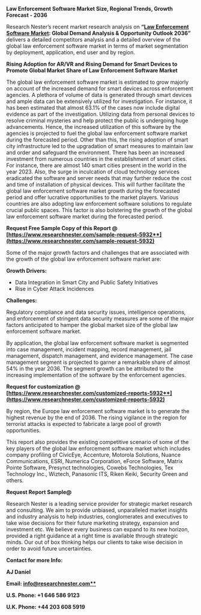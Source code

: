 ﻿**Law Enforcement Software Market Size, Regional Trends, Growth Forecast - 2036**

Research Nester’s recent market research analysis on **“[Law Enforcement Software Market](https://www.researchnester.com/reports/law-enforcement-software-market/5932): Global Demand Analysis & Opportunity Outlook 2036”** delivers a detailed competitors analysis and a detailed overview of the global law enforcement software market in terms of market segmentation by deployment, application, end user and by region. 

**Rising Adoption for AR/VR and Rising Demand for Smart Devices to Promote Global Market Share of Law Enforcement Software Market**

The global law enforcement software market is estimated to grow majorly on account of the increased demand for smart devices across enforcement agencies. A plethora of volume of data is generated through smart devices and ample data can be extensively utilized for investigation. For instance, it has been estimated that almost 63.1% of the cases now include digital evidence as part of the investigation. Utilizing data from personal devices to resolve criminal mysteries and help protect the public is undergoing huge advancements. Hence, the increased utilization of this software by the agencies is projected to fuel the global law enforcement software market during the forecasted period. Other than this, the rising adoption of smart city infrastructure led to the upgradation of smart measures to maintain law and order and safeguard the environment. There has been an increased investment from numerous countries in the establishment of smart cities. For instance, there are almost 140 smart cities present in the world in the year 2023. Also, the surge in inculcation of cloud technology services eradicated the software and server needs that may further reduce the cost and time of installation of physical devices. This will further facilitate the global law enforcement software market growth during the forecasted period and offer lucrative opportunities to the market players. Various countries are also adopting law enforcement software solutions to regulate crucial public spaces. This factor is also bolstering the growth of the global law enforcement software market during the forecasted period. 

**Request Free Sample Copy of this Report @ [https://www.researchnester.com/sample-request-5932**](https://www.researchnester.com/sample-request-5932)**

Some of the major growth factors and challenges that are associated with the growth of the global law enforcement software market are:

**Growth Drivers:**

- Data Integration in Smart City and Public Safety Initiatives
- Rise in Cyber Attack Incidences  

**Challenges:**

Regulatory compliance and data security issues, intelligence operations, and enforcement of stringent data security measures are some of the major factors anticipated to hamper the global market size of the global law enforcement software market.

By application, the global law enforcement software market is segmented into case management, incident mapping, record management, jail management, dispatch management, and evidence management. The case management segment is projected to garner a remarkable share of almost 54% in the year 2036. The segment growth can be attributed to the increasing implementation of the software by the enforcement agencies.

**Request for customization @ [https://www.researchnester.com/customized-reports-5932**](https://www.researchnester.com/customized-reports-5932)**

By region, the Europe law enforcement software market is to generate the highest revenue by the end of 2036. The rising vigilance in the region for terrorist attacks is expected to fabricate a large pool of growth opportunities.  

This report also provides the existing competitive scenario of some of the key players of the global law enforcement software market which includes company profiling of CivicEye, <a name="_hlk107320902"></a>Accenture, Motorola Solutions, Nuance Communications, ESRI, Numerica Corporation, eForce Software, Matrix Pointe Software, Presynct technologies, Cowebs Technologies, Tex Technology Inc., Wiztech, Panasonic ITS, Riken Keiki, Security Green and others.      

**Request Report Sample@** 

Research Nester is a leading service provider for strategic market research and consulting. We aim to provide unbiased, unparalleled market insights and industry analysis to help industries, conglomerates and executives to take wise decisions for their future marketing strategy, expansion and investment etc. We believe every business can expand to its new horizon, provided a right guidance at a right time is available through strategic minds. Our out of box thinking helps our clients to take wise decision in order to avoid future uncertainties.

**Contact for more Info:**

**AJ Daniel**

**Email: [info@researchnester.com**](mailto:info@researchnester.com)**

**U.S. Phone: +1 646 586 9123** 

**U.K. Phone: +44 203 608 5919**
